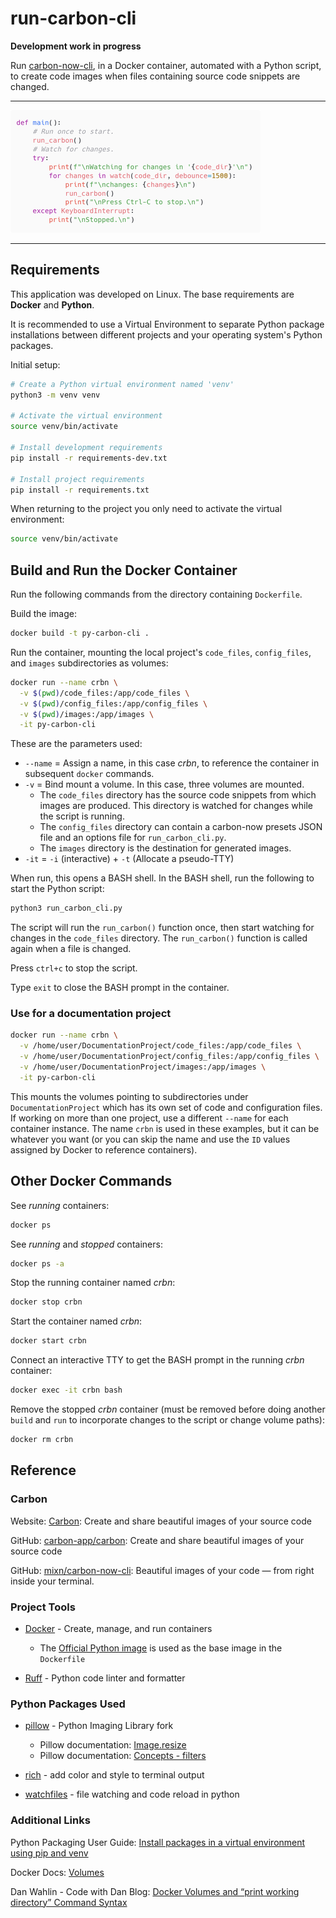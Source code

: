 # run-carbon-cli

**Development work in progress**

Run [carbon-now-cli](https://github.com/mixn/carbon-now-cli), in a Docker container, automated with a Python script, to create code images when files containing source code snippets are changed.

---

![Example code image](readme_images/codeimg_def_main.png)

---

## Requirements

This application was developed on Linux. The base requirements are **Docker** and **Python**.

It is recommended to use a Virtual Environment to separate Python package installations between different projects and your operating system's Python packages.

Initial setup:

``` bash
# Create a Python virtual environment named 'venv'
python3 -m venv venv

# Activate the virtual environment
source venv/bin/activate

# Install development requirements
pip install -r requirements-dev.txt

# Install project requirements
pip install -r requirements.txt
```

When returning to the project you only need to activate the virtual environment:

``` bash
source venv/bin/activate
```

## Build and Run the Docker Container

Run the following commands from the directory containing `Dockerfile`.

Build the image:

``` bash
docker build -t py-carbon-cli .
```

Run the container, mounting the local project's `code_files`, `config_files`, and `images` subdirectories as volumes:

``` bash
docker run --name crbn \
  -v $(pwd)/code_files:/app/code_files \
  -v $(pwd)/config_files:/app/config_files \
  -v $(pwd)/images:/app/images \
  -it py-carbon-cli
```

These are the parameters used:

- `--name` = Assign a name, in this case *crbn*, to reference the container in subsequent `docker` commands.
- `-v` = Bind mount a volume. In this case, three volumes are mounted.
  - The `code_files` directory has the source code snippets from which images are produced. This directory is watched for changes while the script is running.
  - The `config_files` directory can contain a carbon-now presets JSON file and an options file for `run_carbon_cli.py`.
  - The `images` directory is the destination for generated images.
- `-it` = `-i` (interactive) + `-t` (Allocate a pseudo-TTY)

When run, this opens a BASH shell. In the BASH shell, run the following to start the Python script:

``` bash
python3 run_carbon_cli.py
```

The script will run the `run_carbon()` function once, then start watching for changes in the `code_files` directory. The `run_carbon()` function is called again when a file is changed.

Press `ctrl+c` to stop the script. 

Type `exit` to close the BASH prompt in the container.

### Use for a documentation project

``` bash
docker run --name crbn \
  -v /home/user/DocumentationProject/code_files:/app/code_files \
  -v /home/user/DocumentationProject/config_files:/app/config_files \
  -v /home/user/DocumentationProject/images:/app/images \
  -it py-carbon-cli
```

This mounts the volumes pointing to subdirectories under `DocumentationProject` which has its own set of code and configuration files. If working on more than one project, use a different `--name` for each container instance. The name `crbn` is used in these examples, but it can be whatever you want (or you can skip the name and use the `ID` values assigned by Docker to reference containers).

## Other Docker Commands

See *running* containers: 

``` bash
docker ps
```

See *running* and *stopped* containers: 

``` bash
docker ps -a
```

Stop the running container named *crbn*: 

``` bash
docker stop crbn
```

Start the container named *crbn*: 

``` bash
docker start crbn
```

Connect an interactive TTY to get the BASH prompt in the running *crbn* container: 

``` bash
docker exec -it crbn bash
```

Remove the stopped *crbn* container (must be removed before doing another `build` and `run` to incorporate changes to the script or change volume paths):

``` bash
docker rm crbn
```

## Reference

### Carbon

Website: [Carbon](https://carbon.now.sh/): Create and share beautiful images of your source code

GitHub: [carbon-app/carbon](https://github.com/carbon-app/carbon): Create and share beautiful images of your source code

GitHub: [mixn/carbon-now-cli](https://github.com/mixn/carbon-now-cli): Beautiful images of your code — from right inside your terminal.

### Project Tools

- [Docker](https://docs.docker.com/) - Create, manage, and run containers
  - The [Official Python image](https://hub.docker.com/_/python) is used as the base image in the `Dockerfile` 

- [Ruff](https://docs.astral.sh/ruff/) - Python code linter and formatter

### Python Packages Used

- [pillow](https://pypi.org/project/pillow/) - Python Imaging Library fork
  - Pillow documentation: [Image.resize](https://pillow.readthedocs.io/en/stable/reference/Image.html#PIL.Image.Image.resize)
  - Pillow documentation: [Concepts - filters](https://pillow.readthedocs.io/en/stable/handbook/concepts.html#filters)

- [rich](https://pypi.org/project/rich/) - add color and style to terminal output

- [watchfiles](https://pypi.org/project/watchfiles/) - file watching and code reload in python

### Additional Links

Python Packaging User Guide: [Install packages in a virtual environment using pip and venv](https://packaging.python.org/en/latest/guides/installing-using-pip-and-virtual-environments/)

Docker Docs: [Volumes](https://docs.docker.com/storage/volumes/)

Dan Wahlin - Code with Dan Blog: [Docker Volumes and “print working directory” Command Syntax](https://blog.codewithdan.com/docker-volumes-and-print-working-directory-pwd/)
